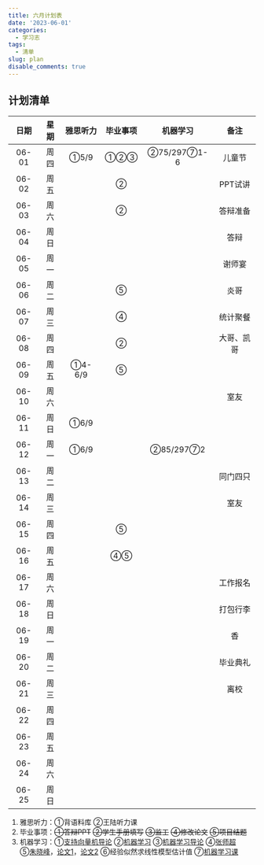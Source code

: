 ```yaml
---
title: 六月计划表
date: '2023-06-01'
categories:
  - 学习志
tags:
  - 清单
slug: plan
disable_comments: true
---
```


## 计划清单

|   日期  |星期 | 雅思听力 | 毕业事项 | 机器学习 | 备注 |
| :------: | :------: | :------: | :------: | :------: | :------: |
| 06-01 | 周四 | ①5/9 | ①②③ | ②75/297⑦1-6 | 儿童节 |
| 06-02 | 周五 |  | ② |  | PPT试讲 |
| 06-03 | 周六 |  | ② |  | 答辩准备 |
| 06-04 | 周日 |  |  |  |答辩 |
| 06-05 | 周一  |  |  |  | 谢师宴 |
| 06-06 | 周二 |  | ⑤ |  | 炎哥 |
| 06-07 | 周三 |  | ④ |  | 统计聚餐 |
| 06-08 | 周四 |  | ② |  | 大哥、凯哥 |
| 06-09 | 周五 | ①4-6/9 | ⑤ |  |  |
| 06-10 | 周六 |  |  |  | 室友 |
| 06-11 | 周日 | ①6/9 |  |  | |
| 06-12 | 周一  | ①6/9 |  | ②85/297⑦2 |  |
| 06-13 | 周二 |  |  |  | 同门四只 |
| 06-14 | 周三 |  |  |  | 室友 |
| 06-15 | 周四 |  | ⑤ |  |  |
| 06-16 | 周五 | | ④⑤ |  |  |
| 06-17 | 周六 |  |  |  | 工作报名 |
| 06-18 | 周日 |  |  |  | 打包行李 |
| 06-19 | 周一  |  |  |  | 香 |
| 06-20 | 周二 |  |  |  | 毕业典礼 |
| 06-21 | 周三 |  |  |  | 离校 |
| 06-22 | 周四 |  |  |  |  |
| 06-23 | 周五 |  |  |  |  |
| 06-24 | 周六 |  |  |  |  |
| 06-25 | 周日 |  |  |  | |


1. 雅思听力：①背语料库 ②王陆听力课
2. 毕业事项：~~①答辩PPT~~ ~~②学生手册填写~~ ~~③监工~~ ~~④修改论文~~ ~~⑤项目结题~~
3. 机器学习：①[支持向量机导论](/papers/QinRecom/支持向量机导论.pdf) ②[机器学习](/papers/QinRecom/机器学习.pdf) ③[机器学习导论](https://pan.baidu.com/s/18m7YJECFCvtaxidqjjqz_w?pwd=1234) ④[张师超](http://www.globalauthorid.com/WebPortal/AuthorView?wd=GAID10125982&rc=37037A)   
    ⑤[朱晓峰](http://www.globalauthorid.com/WebPortal/AuthorView?wd=GAID10127811&rc=013F3E)，[论文1](/papers/QinRecom/ZhuXF-1.pdf)，[论文2](/papers/QinRecom/ZhuXF-2.pdf) ⑥经验似然求线性模型估计值 ⑦[机器学习课](https://edu.csdn.net/course/detail/31616?spm=1003.2449.3001.8293.1) 

